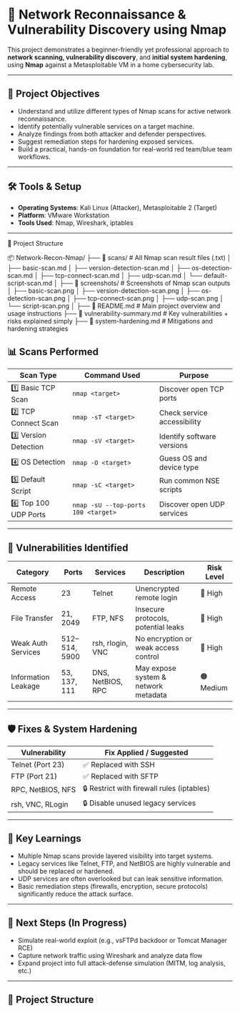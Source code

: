 # 🔐 Network Reconnaissance & Vulnerability Discovery using Nmap

This project demonstrates a beginner-friendly yet professional approach to **network scanning, vulnerability discovery**, and **initial system hardening**, using **Nmap** against a Metasploitable VM in a home cybersecurity lab.

---

## 🎯 Project Objectives

- Understand and utilize different types of Nmap scans for active network reconnaissance.
- Identify potentially vulnerable services on a target machine.
- Analyze findings from both attacker and defender perspectives.
- Suggest remediation steps for hardening exposed services.
- Build a practical, hands-on foundation for real-world red team/blue team workflows.

---

## 🛠️ Tools & Setup

- **Operating Systems**: Kali Linux (Attacker), Metasploitable 2 (Target)
- **Platform**: VMware Workstation
- **Tools Used**: Nmap, Wireshark, iptables

---

📁 Project Structure

📦 Network-Recon-Nmap/
├── 📁 scans/                      # All Nmap scan result files (.txt)
│   ├── basic-scan.md
│   ├── version-detection-scan.md
│   ├── os-detection-scan.md
│   ├── tcp-connect-scan.md
│   ├── udp-scan.md
│   └── default-script-scan.md
│
├── 📁 screenshots/                         # Screenshots of Nmap scan outputs
│   ├── basic-scan.png
│   ├── version-detection-scan.png
│   ├── os-detection-scan.png
│   ├── tcp-connect-scan.png
│   ├── udp-scan.png
│   └── script-scan.png
│
├── 📄 README.md                   # Main project overview and usage instructions
├── 📄 vulnerability-summary.md   # Key vulnerabilities + risks explained simply
├── 📄 system-hardening.md        # Mitigations and hardening strategies



## 📊 Scans Performed

| Scan Type            | Command Used                                        | Purpose |
|----------------------|-----------------------------------------------------|---------|
| 1️⃣ Basic TCP Scan    | `nmap <target>`                                     | Discover open TCP ports |
| 2️⃣ TCP Connect Scan  | `nmap -sT <target>`                                 | Check service accessibility |
| 3️⃣ Version Detection | `nmap -sV <target>`                                 | Identify software versions |
| 4️⃣ OS Detection      | `nmap -O <target>`                                  | Guess OS and device type |
| 5️⃣ Default Script    | `nmap -sC <target>`                                 | Run common NSE scripts |
| 6️⃣ Top 100 UDP Ports | `nmap -sU --top-ports 100 <target>`                | Discover open UDP services |

---

## 🚨 Vulnerabilities Identified

| Category           | Ports       | Services        | Description                               | Risk Level |
|--------------------|-------------|------------------|-------------------------------------------|------------|
| Remote Access       | 23          | Telnet           | Unencrypted remote login                  | 🔴 High     |
| File Transfer       | 21, 2049    | FTP, NFS         | Insecure protocols, potential leaks       | 🔴 High     |
| Weak Auth Services  | 512–514, 5900 | rsh, rlogin, VNC | No encryption or weak access control     | 🔴 High     |
| Information Leakage | 53, 137, 111| DNS, NetBIOS, RPC | May expose system & network metadata     | 🟠 Medium   |

---

## 🛡️ Fixes & System Hardening

| Vulnerability       | Fix Applied / Suggested                      |
|---------------------|----------------------------------------------|
| Telnet (Port 23)     | ✅ Replaced with SSH                         |
| FTP (Port 21)        | ✅ Replaced with SFTP                        |
| RPC, NetBIOS, NFS    | 🔒 Restrict with firewall rules (iptables)  |
| rsh, VNC, RLogin     | 🔒 Disable unused legacy services           |

---

## 🧠 Key Learnings

- Multiple Nmap scans provide layered visibility into target systems.
- Legacy services like Telnet, FTP, and NetBIOS are highly vulnerable and should be replaced or hardened.
- UDP services are often overlooked but can leak sensitive information.
- Basic remediation steps (firewalls, encryption, secure protocols) significantly reduce the attack surface.

---

## 🔭 Next Steps (In Progress)

- Simulate real-world exploit (e.g., vsFTPd backdoor or Tomcat Manager RCE)
- Capture network traffic using Wireshark and analyze data flow
- Expand project into full attack-defense simulation (MITM, log analysis, etc.)

---

## 📁 Project Structure

